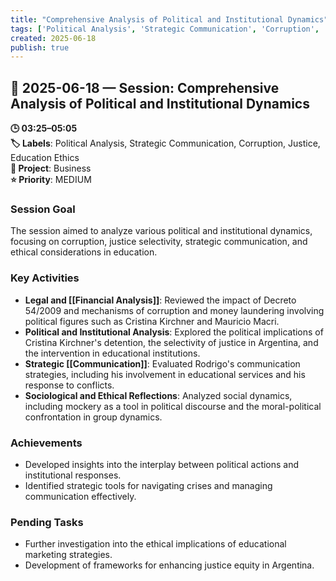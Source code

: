 ```yaml
---
title: "Comprehensive Analysis of Political and Institutional Dynamics"
tags: ['Political Analysis', 'Strategic Communication', 'Corruption', 'Justice', 'Education Ethics']
created: 2025-06-18
publish: true
---
```


## 📅 2025-06-18 — Session: Comprehensive Analysis of Political and Institutional Dynamics

**🕒 03:25–05:05**  
**🏷️ Labels**: Political Analysis, Strategic Communication, Corruption, Justice, Education Ethics  
**📂 Project**: Business  
**⭐ Priority**: MEDIUM  


### Session Goal
The session aimed to analyze various political and institutional dynamics, focusing on corruption, justice selectivity, strategic communication, and ethical considerations in education.

### Key Activities
- **Legal and [[Financial Analysis]]**: Reviewed the impact of Decreto 54/2009 and mechanisms of corruption and money laundering involving political figures such as Cristina Kirchner and Mauricio Macri.
- **Political and Institutional Analysis**: Explored the political implications of Cristina Kirchner's detention, the selectivity of justice in Argentina, and the intervention in educational institutions.
- **Strategic [[Communication]]**: Evaluated Rodrigo's communication strategies, including his involvement in educational services and his response to conflicts.
- **Sociological and Ethical Reflections**: Analyzed social dynamics, including mockery as a tool in political discourse and the moral-political confrontation in group dynamics.

### Achievements
- Developed insights into the interplay between political actions and institutional responses.
- Identified strategic tools for navigating crises and managing communication effectively.

### Pending Tasks
- Further investigation into the ethical implications of educational marketing strategies.
- Development of frameworks for enhancing justice equity in Argentina.
